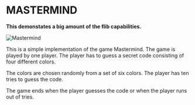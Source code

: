 # MASTERMIND

**This demonstates a big amount of the flib capabilities.**

![Mastermind](https://i.imgur.com/1dEs2a4.png)

This is a simple implementation of the game Mastermind. The game is played by one player. The player has to guess a secret code consisting of four different colors.

The colors are chosen randomly from a set of six colors. The player has ten tries to guess the code.

The game ends when the player guesses the code or when the player runs out of tries.
